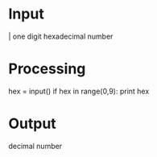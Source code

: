 # Input     
| one digit hexadecimal number 
# Processing
hex = input()
 if hex in range(0,9):
    print hex

 # Output   
decimal number
